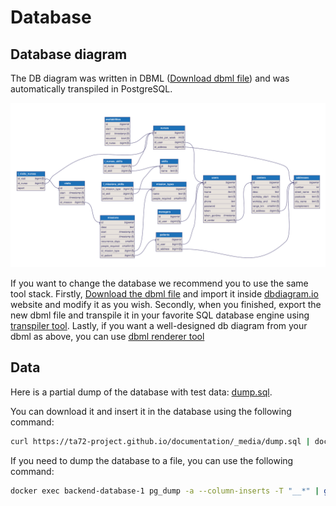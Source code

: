 # Database

## Database diagram

The DB diagram was written in DBML ([Download dbml file](_media/db.dbml ':ignore')) and was automatically transpiled in PostgreSQL.

![scheme](../_media/db.svg)

If you want to change the database we recommend you to use the same tool stack. Firstly, [Download the dbml file](_media/db.dbml ':ignore') and import it inside [dbdiagram.io](https://dbdiagram.io/) website and modify it as you wish. Secondly, when you finished, export the new dbml file and transpile it in your favorite SQL database engine using [transpiler tool](https://dbml.dbdiagram.io/cli/#installation). Lastly, if you want a well-designed db diagram from your dbml as above, you can use [dbml renderer tool](https://github.com/softwaretechnik-berlin/dbml-renderer)

## Data

Here is a partial dump of the database with test data: [dump.sql](_media/dump.sql ':ignore').

You can download it and insert it in the database using the following command:

```sh
curl https://ta72-project.github.io/documentation/_media/dump.sql | docker exec -i backend-database-1 psql -f -
```

If you need to dump the database to a file, you can use the following command:

```sh
docker exec backend-database-1 pg_dump -a --column-inserts -T "__*" | grep -E "(INSERT|SELECT)" > dump.sql
```

